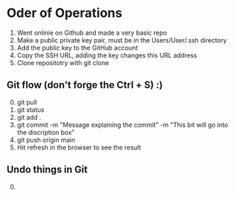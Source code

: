 # Oder of Operations

1. Went onlinie on Github and made a very basic repo
2. Make a public private key pair, must be in the Users/User/.ssh directory
3. Add the public key to the GitHub account
4. Copy the SSH URL, adding the key changes this URL address
5. Clone repositotry with git clone


## Git flow (don't forge the Ctrl + S) :)

0. git pull
1. git status
2. git add .
3. git commit -m "Message explaining the commit" -m "This bit will go into the discription box"
4. git push origin main
5. Hit refresh in the browser to see the result

## Undo things in Git

0. 


